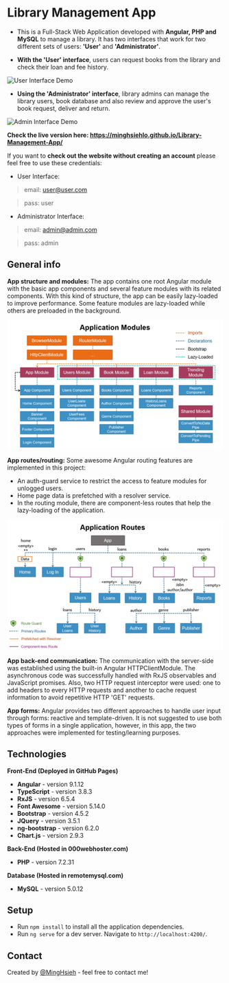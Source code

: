 # Library Management App
* This is a Full-Stack Web Application developed with **Angular, PHP and MySQL** to manage a library. It has two interfaces that work for two different sets of users: **'User'** and **'Administrator'**.

* **With the 'User' interface**, users can request books from the library and check their loan and fee history.

![User Interface Demo](https://giphy.com/gifs/mCmGhwWFJgDWuBgNir/html5)

* **Using the 'Administrator' interface**, library admins can manage the library users, book database and also review and approve the user's book request, deliver and return.

![Admin Interface Demo](https://giphy.com/gifs/j3JpVbjPH27NufEWi3/html5)

**Check the live version here: https://minghsiehlo.github.io/Library-Management-App/**

If you want to **check out the website without creating an account** please feel free to use these credentials:

* User Interface:
> email: user@user.com

> pass: user

* Administrator Interface:
> email: admin@admin.com

> pass: admin

## General info

**App structure and modules:** The app contains one root Angular module with the basic app components and several feature modules with its related components. With this kind of structure, the app can be easily lazy-loaded to improve performance. Some feature modules are lazy-loaded while others are preloaded in the background.

![Application Modules](./img/application-modules.png)

**App routes/routing:** Some awesome Angular routing features are implemented in this project: 
* An auth-guard service to restrict the access to feature modules for unlogged users.
* Home page data is prefetched with a resolver service.
* In the routing module, there are component-less routes that help the lazy-loading of the application.

![Application Modules](./img/application-routes.png)

**App back-end communication:** The communication with the server-side was established using the built-in Angular HTTPClientModule. The asynchronous code was successfully handled with RxJS observables and JavaScript promises. Also, two HTTP request interceptor were used: one to add headers to every HTTP requests and another to cache request information to avoid repetitive HTTP 'GET' requests. 

**App forms:** Angular provides two different approaches to handle user input through forms: reactive and template-driven. It is not suggested to use both types of forms in a single application, however, in this app, the two approaches were implemented for testing/learning purposes.

## Technologies

**Front-End (Deployed in GitHub Pages)**
* **Angular** - version 9.1.12
* **TypeScript** - version 3.8.3
* **RxJS** - version 6.5.4
* **Font Awesome** - version 5.14.0
* **Bootstrap** - version 4.5.2
* **JQuery** - version 3.5.1
* **ng-bootstrap** - version 6.2.0
* **Chart.js** - version 2.9.3

**Back-End (Hosted in 000webhoster.com)**
* **PHP** - version 7.2.31

**Database (Hosted in remotemysql.com)**
* **MySQL** - version 5.0.12

## Setup
* Run `npm install` to install all the application dependencies.
* Run `ng serve` for a dev server. Navigate to `http://localhost:4200/`.

## Contact
Created by [@MingHsieh](https://www.linkedin.com/in/ming-hsieh-lo/) - feel free to contact me!
